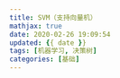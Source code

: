 ```yaml
---
title: SVM（支持向量机）
mathjax: true
date: 2020-02-26 19:09:54
updated: {{ date }}
tags: [机器学习, 决策树]
categories: [基础]
---
```

